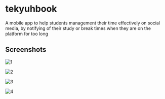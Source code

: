 # tekyuhbook

A mobile app to help students management their time effectively on social media, by notifying of their study or break times when they are on the platform for too long

## Screenshots

![1](https://github.com/winstonmalcolm-tech/tekyubuk/assets/101194070/c2c81f88-cb7f-45c7-a527-4e4068623db9)


![2](https://github.com/winstonmalcolm-tech/tekyubuk/assets/101194070/d4cace2a-d356-4b9d-b298-ab32fb0546a6)

![3](https://github.com/winstonmalcolm-tech/tekyubuk/assets/101194070/1b1d86f3-aeec-4e86-ab88-d37825a1eb1a)

![4](https://github.com/winstonmalcolm-tech/tekyubuk/assets/101194070/6f33ac9d-7d12-42cb-b3e1-8a911775302a)

